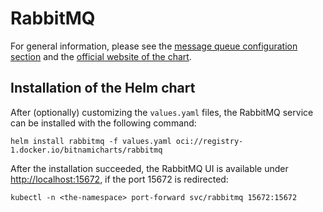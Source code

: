 # RabbitMQ

For general information, please see the [message queue configuration
section](../../../documentation/admin/message-queue.md) and the [official website
of the
chart](https://github.com/bitnami/charts/tree/main/bitnami/rabbitmq).

## Installation of the Helm chart

After (optionally) customizing the `values.yaml` files, the RabbitMQ service can be
installed with the following command:

`helm install rabbitmq -f values.yaml oci://registry-1.docker.io/bitnamicharts/rabbitmq`

After the installation succeeded, the RabbitMQ UI is available under
<http://localhost:15672>, if the port 15672 is redirected:

`kubectl -n <the-namespace> port-forward svc/rabbitmq 15672:15672`
